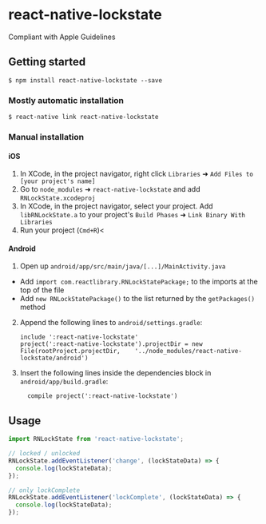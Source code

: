 
# react-native-lockstate

Compliant with Apple Guidelines

## Getting started

`$ npm install react-native-lockstate --save`

### Mostly automatic installation

`$ react-native link react-native-lockstate`

### Manual installation


#### iOS

1. In XCode, in the project navigator, right click `Libraries` ➜ `Add Files to [your project's name]`
2. Go to `node_modules` ➜ `react-native-lockstate` and add `RNLockState.xcodeproj`
3. In XCode, in the project navigator, select your project. Add `libRNLockState.a` to your project's `Build Phases` ➜ `Link Binary With Libraries`
4. Run your project (`Cmd+R`)<

#### Android

1. Open up `android/app/src/main/java/[...]/MainActivity.java`
  - Add `import com.reactlibrary.RNLockStatePackage;` to the imports at the top of the file
  - Add `new RNLockStatePackage()` to the list returned by the `getPackages()` method
2. Append the following lines to `android/settings.gradle`:
  	```
  	include ':react-native-lockstate'
  	project(':react-native-lockstate').projectDir = new File(rootProject.projectDir, 	'../node_modules/react-native-lockstate/android')
  	```
3. Insert the following lines inside the dependencies block in `android/app/build.gradle`:
  	```
      compile project(':react-native-lockstate')
  	```


## Usage
```javascript
import RNLockState from 'react-native-lockstate';

// locked / unlocked
RNLockState.addEventListener('change', (lockStateData) => {
  console.log(lockStateData);
});

// only lockComplete
RNLockState.addEventListener('lockComplete', (lockStateData) => {
  console.log(lockStateData);
});

```
